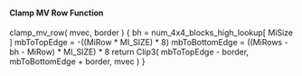 #### Clamp MV Row Function

<div class="syntax">
clamp_mv_row( mvec, border ) {
    bh = num_4x4_blocks_high_lookup[ MiSize ]
    mbToTopEdge = -((MiRow * MI_SIZE) * 8)
    mbToBottomEdge = ((MiRows - bh - MiRow) * MI_SIZE) * 8
    return Clip3( mbToTopEdge - border, mbToBottomEdge + border, mvec )
}
</div>
